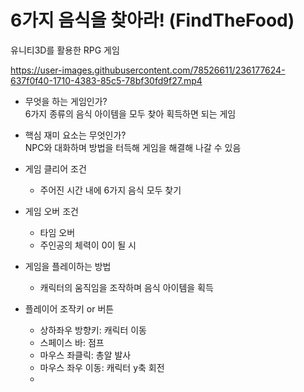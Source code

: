# 6가지 음식을 찾아라! (FindTheFood)
 유니티3D를 활용한 RPG 게임

https://user-images.githubusercontent.com/78526611/236177624-637f0f40-1710-4383-85c5-78bf30fd9f27.mp4

+ 무엇을 하는 게임인가?   
6가지 종류의 음식 아이템을 모두 찾아 획득하면 되는 게임    

+ 핵심 재미 요소는 무엇인가?   
NPC와 대화하며 방법을 터득해 게임을 해결해 나갈 수 있음

+ 게임 클리어 조건    
  - 주어진 시간 내에 6가지 음식 모두 찾기    

+ 게임 오버 조건    
  - 타임 오버
  - 주인공의 체력이 0이 될 시

+ 게임을 플레이하는 방법    
  + 캐릭터의 움직임을 조작하며 음식 아이템을 획득

+ 플레이어 조작키 or 버튼
  + 상하좌우 방향키: 캐릭터 이동
  + 스페이스 바: 점프
  + 마우스 좌클릭: 총알 발사
  + 마우스 좌우 이동: 캐릭터 y축 회전
  + 
